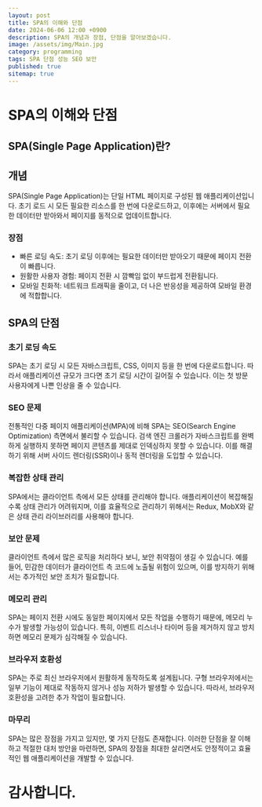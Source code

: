 ```yaml
---
layout: post
title: SPA의 이해와 단점
date: 2024-06-06 12:00 +0900
description: SPA의 개념과 장점, 단점을 알아보겠습니다.
image: /assets/img/Main.jpg
category: programming
tags: SPA 단점 성능 SEO 보안
published: true
sitemap: true
---
```


# SPA의 이해와 단점

## SPA(Single Page Application)란?

## 개념
SPA(Single Page Application)는 단일 HTML 페이지로 구성된 웹 애플리케이션입니다. 초기 로드 시 모든 필요한 리소스를 한 번에 다운로드하고, 이후에는 서버에서 필요한 데이터만 받아와서 페이지를 동적으로 업데이트합니다.

### 장점
- 빠른 로딩 속도: 초기 로딩 이후에는 필요한 데이터만 받아오기 때문에 페이지 전환이 빠릅니다.
- 원활한 사용자 경험: 페이지 전환 시 깜빡임 없이 부드럽게 전환됩니다.
- 모바일 친화적: 네트워크 트래픽을 줄이고, 더 나은 반응성을 제공하여 모바일 환경에 적합합니다.


## SPA의 단점
### 초기 로딩 속도
SPA는 초기 로딩 시 모든 자바스크립트, CSS, 이미지 등을 한 번에 다운로드합니다. 따라서 애플리케이션 규모가 크다면 초기 로딩 시간이 길어질 수 있습니다. 이는 첫 방문 사용자에게 나쁜 인상을 줄 수 있습니다.

### SEO 문제
전통적인 다중 페이지 애플리케이션(MPA)에 비해 SPA는 SEO(Search Engine Optimization) 측면에서 불리할 수 있습니다. 검색 엔진 크롤러가 자바스크립트를 완벽하게 실행하지 못하면 페이지 콘텐츠를 제대로 인덱싱하지 못할 수 있습니다. 이를 해결하기 위해 서버 사이드 렌더링(SSR)이나 동적 렌더링을 도입할 수 있습니다.

### 복잡한 상태 관리
SPA에서는 클라이언트 측에서 모든 상태를 관리해야 합니다. 애플리케이션이 복잡해질수록 상태 관리가 어려워지며, 이를 효율적으로 관리하기 위해서는 Redux, MobX와 같은 상태 관리 라이브러리를 사용해야 합니다.

### 보안 문제
클라이언트 측에서 많은 로직을 처리하다 보니, 보안 취약점이 생길 수 있습니다. 예를 들어, 민감한 데이터가 클라이언트 측 코드에 노출될 위험이 있으며, 이를 방지하기 위해서는 추가적인 보안 조치가 필요합니다.

### 메모리 관리
SPA는 페이지 전환 시에도 동일한 페이지에서 모든 작업을 수행하기 때문에, 메모리 누수가 발생할 가능성이 있습니다. 특히, 이벤트 리스너나 타이머 등을 제거하지 않고 방치하면 메모리 문제가 심각해질 수 있습니다.

### 브라우저 호환성
SPA는 주로 최신 브라우저에서 원활하게 동작하도록 설계됩니다. 구형 브라우저에서는 일부 기능이 제대로 작동하지 않거나 성능 저하가 발생할 수 있습니다. 따라서, 브라우저 호환성을 고려한 추가 작업이 필요합니다.


### 마무리
SPA는 많은 장점을 가지고 있지만, 몇 가지 단점도 존재합니다. 이러한 단점을 잘 이해하고 적절한 대처 방안을 마련하면, SPA의 장점을 최대한 살리면서도 안정적이고 효율적인 웹 애플리케이션을 개발할 수 있습니다.
# 감사합니다.

